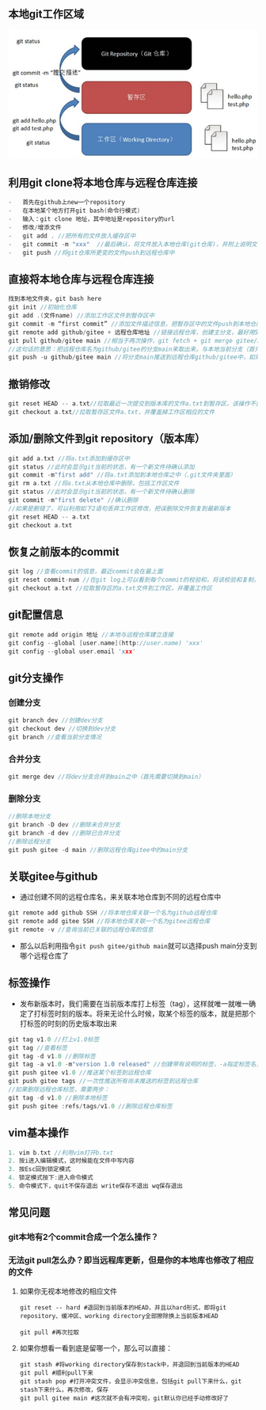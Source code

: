 ## 本地git工作区域

<img src="../../pictures/clip_image002-1621865862273.jpg" alt="img" style="zoom:80%;" />

## 利用git clone将本地仓库与远程仓库连接

```c++
-   首先在github上new一个repository
-   在本地某个地方打开git bash(命令行模式)
-   输入：git clone 地址，其中地址是repository的url
-   修改/增添文件
-   git add . //把所有的文件放入缓存区中
-   git commit -m "xxx"  //最后确认，将文件放入本地仓库(git仓库)，并附上说明文字xxx
-   git push //将git仓库所更变的文件push到远程仓库中
```

## 直接将本地仓库与远程仓库连接

```c++
找到本地文件夹，git bash here
git init //初始化仓库
git add .(文件name) //添加工作区文件到暂存区中
git commit -m “first commit” //添加文件描述信息，把暂存区中的文件push到本地仓库中
git remote add github/gitee + 远程仓库地址 //链接远程仓库，创建主分支，最好用SSH，不用输入密码
git pull github/gitee main //相当于两次操作，git fetch + git merge gitee/main，原因是：远程仓库有可能发生了改变，比如说：其他人push一个new commit进远程仓库，这时候需要利用git fetch来同步远程仓库，并将远程仓库分支main合并到本地的当前分支之中（说白了就是把远程仓库）改变的东西同步到本地仓库，远程仓库创建了一个文件你本地仓库也会同步过来相同的文件，这是多人操作的基础
//这句话的意思：把远程仓库名为github/gitee的分支main来取出来，与本地当前分支（首先要调整到main）合并
git push -u github/gitee main //将分支main推送到远程仓库github/gitee中，如果想推送当前分支，那么直接省略main即可
```

## 撤销修改

```c++
git reset HEAD -- a.txt//拉取最近一次提交到版本库的文件a.txt到暂存区，该操作不影响工作区（当不加-- a.txt时，表示所有文件）
git checkout a.txt//拉取暂存区文件a.txt，并覆盖掉工作区相应的文件
```

## 添加/删除文件到git repository（版本库）

```c++
git add a.txt //将a.txt添加到缓存区中
git status //此时会显示git当前的状态，有一个新文件待确认添加
git commit -m"first add" //将a.txt添加到本地仓库之中（.git文件夹里面）
git rm a.txt //将a.txt从本地仓库中删除，包括工作区文件
git status //此时会显示git当前的状态，有一个新文件待确认删除
git commit -m"first delete" //确认删除
//如果是删错了，可以利用如下2语句丢弃工作区修改，把误删除文件恢复到最新版本
git reset HEAD -- a.txt
git checkout a.txt
```

## 恢复之前版本的commit

```c++
git log //查看commit的信息，最近commit会在最上面
git reset commit-num //在git log上可以看到每个commit的校验和，将该校验和复制，并替换commit-num，这句话将该版本提交到暂存区中
git checkout a.txt //拉取暂存区的a.txt文件到工作区，并覆盖工作区
```

## git配置信息

```c++
git remote add origin 地址 //本地与远程仓库建立连接
git config --global [user.name](http://user.name) 'xxx'
git config --global user.email 'xxx'
```

## git分支操作

### 创建分支

```c++
git branch dev //创建dev分支
git checkout dev //切换到dev分支
git branch //查看当前分支情况
```

### 合并分支

```c++
git merge dev //将dev分支合并到main之中（首先需要切换到main）
```

### 删除分支

```c++
//删除本地分支
git branch -D dev //删除未合并分支
git branch -d dev //删除已合并分支
//删除远程分支
git push gitee -d main //删除远程仓库gitee中的main分支
```

## 关联gitee与github

-   通过创建不同的远程仓库名，来关联本地仓库到不同的远程仓库中

```c++
git remote add github SSH //将本地仓库关联一个名为github远程仓库
git remote add gitee SSH //将本地仓库关联一个名为gitee远程仓库
git remote -v //查询当前已关联的远程仓库的信息
```

-   那么以后利用指令`git push gitee/github main`就可以选择push main分支到哪个远程仓库了

## 标签操作

-   发布新版本时，我们需要在当前版本库打上标签（tag），这样就唯一就唯一确定了打标签时刻的版本。将来无论什么时候，取某个标签的版本，就是把那个打标签的时刻的历史版本取出来  

```c++
git tag v1.0 //打上v1.0标签
git tag //查看标签
git tag -d v1.0 //删除标签
git tag -a v1.0 -m"version 1.0 released" //创建带有说明的标签，-a指定标签名， -m指定文字
git push gitee v1.0 //推送某个标签到远程仓库
git push gitee tags //一次性推送所有尚未推送的标签到远程仓库
//如果删除远程仓库标签，需要两步：
git tag -d v1.0 //删除本地标签
git push gitee :refs/tags/v1.0 //删除远程仓库标签
```

## vim基本操作

```c++
1. vim b.txt //利用vim打开b.txt
2. 按i进入编辑模式，这时候能在文件中写内容
3. 按Esc回到锁定模式
4. 锁定模式按下:进入命令模式
5. 命令模式下，quit不保存退出 write保存不退出 wq保存退出
```

## 常见问题



### git本地有2个commit合成一个怎么操作？

### 无法git pull怎么办？即当远程库更新，但是你的本地库也修改了相应的文件

1.  如果你无视本地修改的相应文件

    ```shell
    git reset -- hard #退回到当前版本的HEAD，并且以hard形式，即将git repository、缓冲区、working directory全部擦除换上当前版本HEAD
    
    git pull #再次拉取
    ```

2.  如果你想看一看到底是留哪一个，那么可以直接：

    ```shell
    git stash #将working directory保存到stack中，并退回到当前版本的HEAD
    git pull #顺利pull下来
    git stash pop #打开冲突文件，会显示冲突信息，包括git pull下来什么，git stash下来什么，再次修改，保存
    git pull gitee main #这次就不会有冲突啦，git默认你已经手动修改好了
    ```


